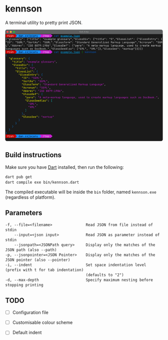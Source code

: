 # kennson

A terminal utility to pretty print JSON.

![Screenshot showing kennson pretty printing a JSON file](screenshot.png)

## Build instructions

Make sure you have [Dart](https://dart.dev/get-dart) installed, then run the following:

```bash
dart pub get
dart compile exe bin/kennson.dart
```

The compiled executable will be inside the `bin` folder, named `kennson.exe` (regardless of platform).

## Parameters

```text
-f, --file=<filename>               Read JSON from file instead of stdin
    --input=<json input>            Read JSON as parameter instead of stdin
    --jsonpath=<JSONPath query>     Display only the matches of the JSON path (also --path)
-p, --jsonpointer=<JSON Pointer>    Display only the matches of the JSON pointer (also --pointer)
-i, --indent                        Set space indentation level (prefix with t for tab indentation)
                                    (defaults to "2")
-d, --max-depth                     Specify maximum nesting before stopping printing
```

## TODO

- [ ] Configuration file
- [ ] Customisable colour scheme
- [ ] Default indent

